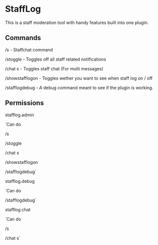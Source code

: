 # StaffLog

This is a staff moderation tool with handy features built into one plugin.





## Commands

/s - Staffchat command

/stoggle - Toggles off all staff related notifications

/chat s - Toggles staff chat (For multi messages)

/showstafflogon - Toggles wether you want to see when staff log on / off

/stafflogdebug - A debug command meant to see if the plugin is working.



## Permissions

stafflog.admin

`Can do

/s

/stoggle

/chat s

/showstafflogon

/stafflogdebug`

stafflog.debug

`Can do

/stafflogdebug`

stafflog.chat

`Can do

/s

/chat s`







